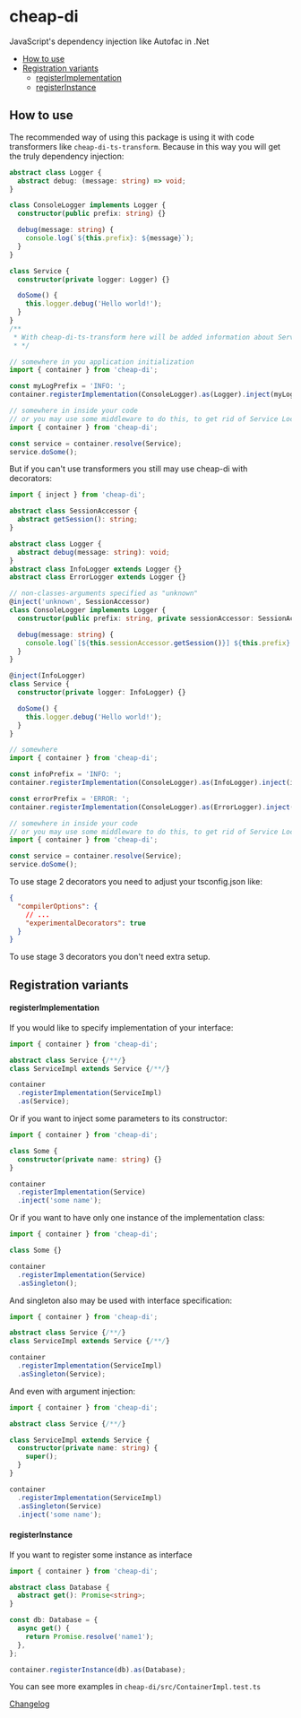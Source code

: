 # cheap-di

JavaScript's dependency injection like Autofac in .Net

* [How to use](#how-to-use)
* [Registration variants](#registration-variants)
  * [registerImplementation](#register-implementation)
  * [registerInstance](#register-instance)

## <a name="how-to-use"></a> How to use

The recommended way of using this package is using it with code transformers like `cheap-di-ts-transform`. Because in this way you will get the truly dependency injection:

```ts
abstract class Logger {
  abstract debug: (message: string) => void;
}

class ConsoleLogger implements Logger {
  constructor(public prefix: string) {}

  debug(message: string) {
    console.log(`${this.prefix}: ${message}`);
  }
}

class Service {
  constructor(private logger: Logger) {}

  doSome() {
    this.logger.debug('Hello world!');
  }
}
/**
 * With cheap-di-ts-transform here will be added information about Service dependencies.
 * */ 

// somewhere in you application initialization
import { container } from 'cheap-di';

const myLogPrefix = 'INFO: ';
container.registerImplementation(ConsoleLogger).as(Logger).inject(myLogPrefix);

// somewhere in inside your code
// or you may use some middleware to do this, to get rid of Service Locator antipattern
import { container } from 'cheap-di';

const service = container.resolve(Service);
service.doSome();
```

But if you can't use transformers you still may use cheap-di with decorators:

```ts
import { inject } from 'cheap-di';

abstract class SessionAccessor {
  abstract getSession(): string;
}

abstract class Logger {
  abstract debug(message: string): void;
}
abstract class InfoLogger extends Logger {}
abstract class ErrorLogger extends Logger {}

// non-classes-arguments specified as "unknown"
@inject('unknown', SessionAccessor)
class ConsoleLogger implements Logger {
  constructor(public prefix: string, private sessionAccessor: SessionAccessor) {}

  debug(message: string) {
    console.log(`[${this.sessionAccessor.getSession()}] ${this.prefix}: ${message}`);
  }
}

@inject(InfoLogger)
class Service {
  constructor(private logger: InfoLogger) {}

  doSome() {
    this.logger.debug('Hello world!');
  }
}

// somewhere
import { container } from 'cheap-di';

const infoPrefix = 'INFO: ';
container.registerImplementation(ConsoleLogger).as(InfoLogger).inject(infoPrefix);

const errorPrefix = 'ERROR: ';
container.registerImplementation(ConsoleLogger).as(ErrorLogger).inject(errorPrefix);

// somewhere in inside your code
// or you may use some middleware to do this, to get rid of Service Locator antipattern
import { container } from 'cheap-di';

const service = container.resolve(Service);
service.doSome();
```

To use stage 2 decorators you need to adjust your tsconfig.json like:
```json
{
  "compilerOptions": {
    // ...
    "experimentalDecorators": true
  }
}
```

To use stage 3 decorators you don't need extra setup.

## <a name="registration-variants"></a> Registration variants

#### <a name="register-implementation"></a> registerImplementation

If you would like to specify implementation of your interface:
```ts
import { container } from 'cheap-di';

abstract class Service {/**/}
class ServiceImpl extends Service {/**/}

container
  .registerImplementation(ServiceImpl)
  .as(Service);
```

Or if you want to inject some parameters to its constructor:
```ts
import { container } from 'cheap-di';

class Some {
  constructor(private name: string) {}
}

container
  .registerImplementation(Service)
  .inject('some name');
```

Or if you want to have only one instance of the implementation class:
```ts
import { container } from 'cheap-di';

class Some {}

container
  .registerImplementation(Service)
  .asSingleton();
```

And singleton also may be used with interface specification:
```ts
import { container } from 'cheap-di';

abstract class Service {/**/}
class ServiceImpl extends Service {/**/}

container
  .registerImplementation(ServiceImpl)
  .asSingleton(Service);
```

And even with argument injection:
```ts
import { container } from 'cheap-di';

abstract class Service {/**/}

class ServiceImpl extends Service {
  constructor(private name: string) {
    super();
  }
}

container
  .registerImplementation(ServiceImpl)
  .asSingleton(Service)
  .inject('some name');
```

#### <a name="register-instance"></a> registerInstance

If you want to register some instance as interface

```ts
import { container } from 'cheap-di';

abstract class Database {
  abstract get(): Promise<string>;
}

const db: Database = {
  async get() {
    return Promise.resolve('name1');
  },
};

container.registerInstance(db).as(Database);
```


You can see more examples in `cheap-di/src/ContainerImpl.test.ts`

[Changelog](../../CHANGELOG.md)
